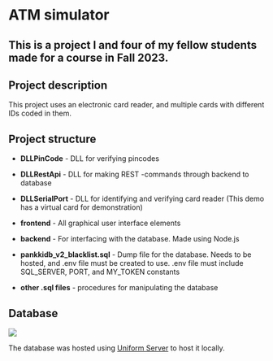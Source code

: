 # ATM simulator
This is a project I and four of my fellow students made for a course in Fall 2023.
---
## Project description
This project uses an electronic card reader, and multiple cards with different IDs coded in them. 

## Project structure
- **DLLPinCode** - DLL for verifying pincodes
- **DLLRestApi** - DLL for making REST -commands through backend to database
- **DLLSerialPort** - DLL for identifying and verifying card reader (This demo has a virtual card for demonstration)

- **frontend** - All graphical user interface elements

- **backend** - For interfacing with the database. Made using Node.js

- **pankkidb_v2_blacklist.sql** - Dump file for the database. Needs to be hosted, and .env file must be created to use. .env file must include SQL_SERVER, PORT, and MY_TOKEN constants

- **other .sql files** - procedures for manipulating the database

## Database

<img src="ER_diagrammi_v4.png">

The database was hosted using [Uniform Server](http://www.uniformserver.com/) to host it locally.
